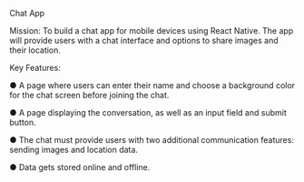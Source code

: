 Chat App

Mission:
To build a chat app for mobile devices using React Native. The app will
provide users with a chat interface and options to share images and their
location.

Key Features:

● A page where users can enter their name and choose a background color for the chat screen
before joining the chat.

● A page displaying the conversation, as well as an input field and submit button.

● The chat must provide users with two additional communication features: sending images
and location data.

● Data gets stored online and offline.
